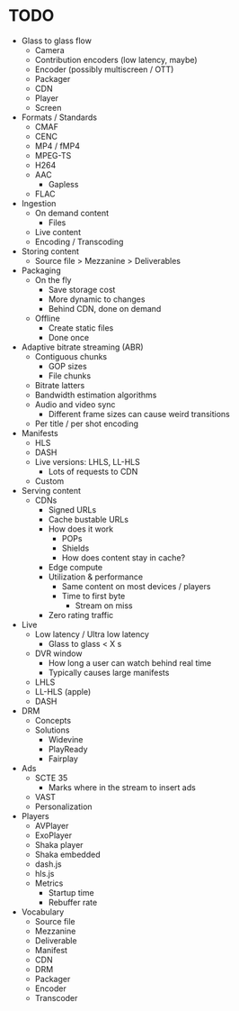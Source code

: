 # TODO 

* Glass to glass flow
  * Camera
  * Contribution encoders (low latency, maybe)
  * Encoder (possibly multiscreen / OTT)
  * Packager
  * CDN
  * Player
  * Screen
* Formats / Standards
  * CMAF
  * CENC
  * MP4 / fMP4
  * MPEG-TS
  * H264
  * AAC
    * Gapless
  * FLAC
* Ingestion
  * On demand content
    * Files
  * Live content
  * Encoding / Transcoding
* Storing content
  * Source file > Mezzanine > Deliverables
* Packaging
  * On the fly
    * Save storage cost
    * More dynamic to changes
    * Behind CDN, done on demand
  * Offline
    * Create static files
    * Done once
* Adaptive bitrate streaming (ABR)
  * Contiguous chunks
    * GOP sizes
    * File chunks
  * Bitrate latters
  * Bandwidth estimation algorithms
  * Audio and video sync
    * Different frame sizes can cause weird transitions
  * Per title / per shot encoding
* Manifests
  * HLS
  * DASH
  * Live versions: LHLS, LL-HLS
    * Lots of requests to CDN
  * Custom
* Serving content
  * CDNs
    * Signed URLs
    * Cache bustable URLs
    * How does it work
      * POPs
      * Shields
      * How does content stay in cache?
    * Edge compute
    * Utilization & performance
      * Same content on most devices / players
      * Time to first byte
        * Stream on miss
    * Zero rating traffic
* Live
  * Low latency / Ultra low latency
    * Glass to glass < X s
  * DVR window
    * How long a user can watch behind real time
    * Typically causes large manifests
  * LHLS
  * LL-HLS (apple)
  * DASH
* DRM
  * Concepts
  * Solutions
    * Widevine
    * PlayReady
    * Fairplay
* Ads
  * SCTE 35
    * Marks where in the stream to insert ads
  * VAST
  * Personalization
* Players
  * AVPlayer
  * ExoPlayer
  * Shaka player
  * Shaka embedded
  * dash.js
  * hls.js
  * Metrics
    * Startup time
    * Rebuffer rate
* Vocabulary
  * Source file
  * Mezzanine
  * Deliverable
  * Manifest
  * CDN
  * DRM
  * Packager
  * Encoder
  * Transcoder

